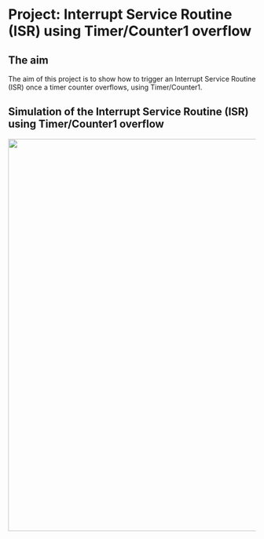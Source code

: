 # Project:  Interrupt Service Routine (ISR) using Timer/Counter1 overflow

## The aim
The aim of this project is to show how to trigger an Interrupt Service Routine (ISR) once a timer counter overflows, using Timer/Counter1.

## Simulation of the Interrupt Service Routine (ISR) using Timer/Counter1 overflow
<img src="https://github.com/user-attachments/assets/c7e36d18-6057-4735-9874-c92cc69bbb7d" width="800">
